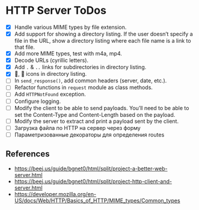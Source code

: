 # HTTP Server ToDos

- [X] Handle various MIME types by file extension.
- [X] Add support for showing a directory listing. If the user doesn’t specify a file in the URL, show a directory 
  listing where each file name is a link to that file.
- [X] Add more MIME types, test with m4a, mp4.
- [X] Decode URLs (cyrillic letters).
- [X] Add `.` & `..` links for subdirectories in directory listing.
- [X] 📁, 📄 icons in directory listing.
- [ ] In `send_response()`, add common headers (server, date, etc.).
- [ ] Refactor functions in `request` module as class methods.
- [ ] Add `HTTPNotFound` exception.
- [ ] Configure logging.
- [ ] Modify the client to be able to send payloads. You’ll need to be able to set the Content-Type and Content-Length based on the payload.
- [ ] Modify the server to extract and print a payload sent by the client.
- [ ] Загрузка файла по HTTP на сервер через форму
- [ ] Параметризованные декораторы для определения routes

## References 

- https://beej.us/guide/bgnet0/html/split/project-a-better-web-server.html
- https://beej.us/guide/bgnet0/html/split/project-http-client-and-server.html
- https://developer.mozilla.org/en-US/docs/Web/HTTP/Basics_of_HTTP/MIME_types/Common_types